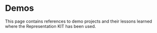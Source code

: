 # Demos

This page contains references to demo projects and their lessons learned where the Representation KIT has been used.
